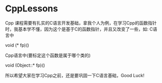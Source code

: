 # CppLessons

Cpp 课程需要有扎实的C语言开发基础，拿我个人为例，在学习Cpp的函数指针时，我基本学不懂，因为这个是基于C的函数指针，并且又改变了一些，如:
C语言中

void (* fp)()

Cpp语言中(要标定这个函数是属于哪个类的)

void (Object::* fp)()

所以希望大家在学习Cpp之前，还是要巩固一下C语言基础，Good Luck!
